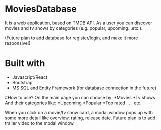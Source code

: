 # MoviesDatabase

It is a web application, based on TMDB API.
As a user you can discover movies and tv shows by categories (e.g. popular, upcoming...etc.). 

(Future plan to add database for register/login, and make it more responsive!)

# Built with
* Javascript/React
* Bootstrap
* MS SQL and Entity Framework (for database connection in the future)

#How to use?
On the main page you can choose by:
*Movies
*Tv shows
And their categories like:
*Upcoming
*Popular
*Top rated
.
.
.
etc.

When you click on a movie/tv show card, a modal window pops up with some more detail like overview, rating, release date.
Future plan is to add trailer video to the modal window.
